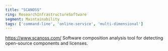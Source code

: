 ```yaml
---
title: "SCANOSS"
ring: ResearchInfrastructureSoftware
segment: Maintainability
tags: ['command-line', 'online-service', 'multi-dimensional']
---
```

https://www.scanoss.com/
Software composition analysis tool for detecting open-source components and licenses.
